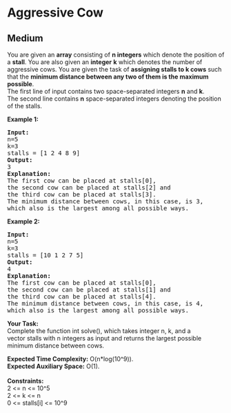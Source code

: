 # Aggressive Cow
## Medium
<div class="problems_problem_content__Xm_eO"><p>You are given an <strong>array</strong>&nbsp;consisting of <strong>n&nbsp;integers</strong> which denote the position of a <strong>stall</strong>. You are also given an <strong>integer</strong> <strong>k</strong> which denotes the number of aggressive cows. You are given the task of <strong>assigning stalls to k&nbsp;cows</strong> such that the <strong>minimum distance between any two of them is the maximum possible</strong>.<br>
The first line of input contains two&nbsp;space-separated integers <strong>n</strong> and <strong>k</strong>.<br>
The second line contains <strong>n</strong> space-separated integers denoting the position of the stalls.</p>

<p><strong>Example 1:</strong></p>

<pre><strong>Input:</strong>
n=5 
k=3
stalls = [1 2 4 8 9]
<strong>Output:</strong>
3
<strong>Explanation:</strong>
The first cow can be placed at stalls[0], 
the second cow can be placed at stalls[2] and 
the third cow can be placed at stalls[3]. 
The minimum distance between cows, in this case, is 3, 
which also is the largest among all possible ways.
</pre>

<p><strong>Example 2:</strong></p>

<pre><strong>Input:</strong>
n=5 
k=3
stalls = [10 1 2 7 5]
<strong>Output:</strong>
4
<strong>Explanation:</strong>
The first cow can be placed at stalls[0],
the second cow can be placed at stalls[1] and
the third cow can be placed at stalls[4].
The minimum distance between cows, in this case, is 4,
which also is the largest among all possible ways.</pre>

<p><strong>Your Task:</strong><br>
Complete the function int solve(), which takes integer n, k, and a vector&nbsp;stalls&nbsp;with n&nbsp;integers as input and returns the largest possible minimum distance between cows.</p>

<p><strong>Expected Time Complexity:</strong> O(n*log(10^9)).<br>
<strong>Expected Auxiliary Space:</strong> O(1).<br>
<br>
<strong>Constraints:</strong><br>
2 &lt;= n&nbsp;&lt;= 10^5<br>
2 &lt;= k &lt;= n<br>
0 &lt;= stalls[i] &lt;= 10^9</p>
</div>
